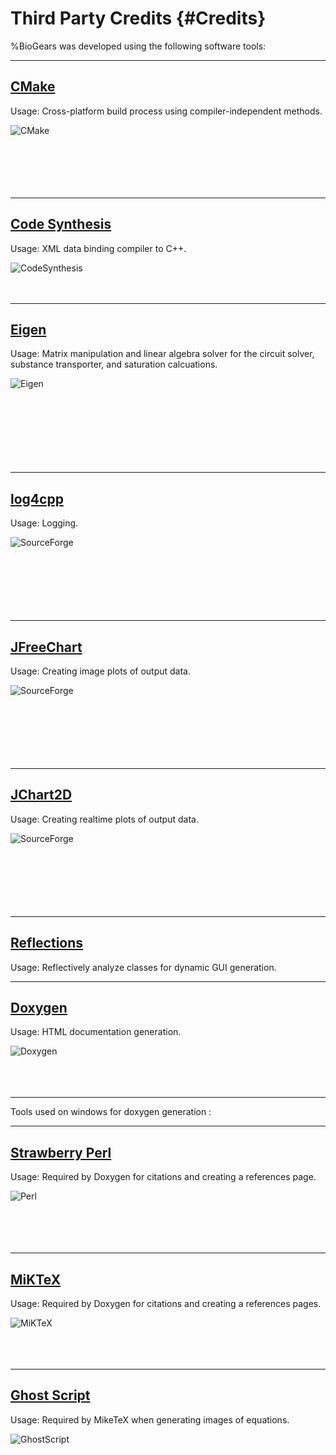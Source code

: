Third Party Credits {#Credits}
===================

%BioGears was developed using the following software tools:

---

## <a href="http://www.cmake.org/">CMake</a>

Usage: Cross-platform build process using compiler-independent methods.

<img src="./images/Credits/CMake.png" alt="CMake" align="left"> <br> <br> <br> <br> <br> <br>

---

## <a href="http://www.codesynthesis.com/">Code Synthesis</a>

Usage: XML data binding compiler to C++.

<img src="./images/Credits/CodeSynthesis.png" alt="CodeSynthesis" align="left"> <br> <br> <br>

---

## <a href="http://eigen.tuxfamily.org/index.php?title=Main_Page">Eigen</a>

Usage: Matrix manipulation and linear algebra solver for the circuit solver, substance transporter, and saturation calcuations.

<img src="./images/Credits/Eigen.jpg" alt="Eigen" align="left"> <br> <br> <br> <br> <br> <br> <br> <br>

---

## <a href="http://log4cpp.sourceforge.net/">log4cpp</a>

Usage: Logging.

<img src="./images/Credits/SourceForge.png" alt="SourceForge" align="left"> <br> <br> <br> <br> <br> <br> <br>

---

## <a href="http://www.jfree.org/jfreechart/">JFreeChart</a>

Usage: Creating image plots of output data.

<img src="./images/Credits/SourceForge.png" alt="SourceForge" align="left"> <br> <br> <br> <br> <br> <br> <br>

---

## <a href="http://jchart2d.sourceforge.net/">JChart2D</a>

Usage: Creating realtime plots of output data.

<img src="./images/Credits/SourceForge.png" alt="SourceForge" align="left"> <br> <br> <br> <br> <br> <br> <br>

---

## <a href="https://code.google.com/p/reflections/">Reflections</a>

Usage: Reflectively analyze classes for dynamic GUI generation.

---

## <a href="http://www.stack.nl/~dimitri/doxygen/">Doxygen</a>

Usage: HTML documentation generation.

<img src="./images/Credits/doxygen.png" alt="Doxygen" align="left"> <br> <br> <br> <br>

---

Tools used on windows for doxygen generation :

---

## <a href="http://strawberryperl.com/">Strawberry Perl</a>

Usage: Required by Doxygen for citations and creating a references page.

<img src="./images/Credits/Perl.png" alt="Perl" align="left"> <br> <br> <br> <br> <br>

---

## <a href="http://miktex.org/">MiKTeX</a>

Usage: Required by Doxygen for citations and creating a references pages.

<img src="./images/Credits/MiKTeX.png" alt="MiKTeX" align="left"> <br> <br> <br> <br>

---
## <a href="https://ghostscript.com/">Ghost Script</a>

Usage: Required by MikeTeX when generating images of equations.

<img src="./images/Credits/MiKTeX.png" alt="GhostScript" align="left"> <br> <br> <br> <br>


